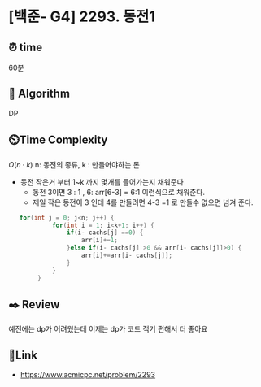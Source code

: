 # [백준- G4] 2293. 동전1
 
## ⏰  **time**
60분

## :pushpin: **Algorithm**
DP

## ⏲️**Time Complexity**
$O(n·k)$
n: 동전의 종류, k : 만들어야하는 돈
- 동전 작은거 부터 1~k 까지 몇개를 들어가는지 채워준다
	- 동전 3이면 3 : 1 , 6: arr[6-3] = 6:1 이런식으로 채워준다.
 	- 제일 작은 동전이 3 인데 4를 만들려면 4-3 =1 로 만들수 없으면 넘겨 준다.
	
```java
   for(int j = 0; j<n; j++) {
			for(int i = 1; i<k+1; i++) {
				if(i- cachs[j] ==0) {
					arr[i]+=1;
				}else if(i- cachs[j] >0 && arr[i- cachs[j]]>0) {
					arr[i]+=arr[i- cachs[j]];
				}
			}
		}
```

## :black_nib: **Review**
예전에는 dp가 어려웠는데 이제는 dp가 코드 적기 편해서 더 좋아요

## 📡**Link**
- https://www.acmicpc.net/problem/2293
